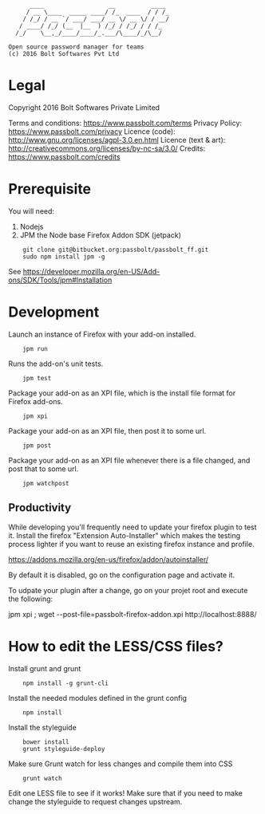 	      ____                  __          ____
	     / __ \____  _____ ____/ /_  ____  / / /_
	    / /_/ / __ `/ ___/ ___/ __ \/ __ \/ / __/
	   / ____/ /_/ (__  |__  ) /_/ / /_/ / / /_
	  /_/    \__,_/____/____/_.___/\____/_/\__/
	
	Open source password manager for teams
	(c) 2016 Bolt Softwares Pvt Ltd


Legal
===============================

Copyright 2016 Bolt Softwares Private Limited

Terms and conditions: https://www.passbolt.com/terms
Privacy Policy: https://www.passbolt.com/privacy
Licence (code): http://www.gnu.org/licenses/agpl-3.0.en.html
Licence (text & art): http://creativecommons.org/licenses/by-nc-sa/3.0/
Credits: https://www.passbolt.com/credits


Prerequisite
===============================

You will need:
1. Nodejs
2. JPM the Node base Firefox Addon SDK (jetpack)

```
	git clone git@bitbucket.org:passbolt/passbolt_ff.git
	sudo npm install jpm -g
```

See https://developer.mozilla.org/en-US/Add-ons/SDK/Tools/jpm#Installation


Development
===============================

Launch an instance of Firefox with your add-on installed.
```
	jpm run
```
Runs the add-on's unit tests.
```
	jpm test
```
Package your add-on as an XPI file, which is the install file format for Firefox add-ons.
```
	jpm xpi
```
Package your add-on as an XPI file, then post it to some url.
```
	jpm post
```
Package your add-on as an XPI file whenever there is a file changed, and post that to some url.
```
	jpm watchpost
```

Productivity
------------

While developing you'll frequently need to update your firefox plugin to test
it. Install the firefox "Extension Auto-Installer" which makes the testing process
lighter if you want to reuse an existing firefox instance and profile.


https://addons.mozilla.org/en-us/firefox/addon/autoinstaller/

By default it is disabled, go on the configuration page and activate it.

To udpate your plugin after a change, go on your projet root and execute
the following:

jpm xpi ; wget --post-file=passbolt-firefox-addon.xpi http://localhost:8888/


How to edit the LESS/CSS files?
===============================

Install grunt and grunt
```
	npm install -g grunt-cli
```
Install the needed modules defined in the grunt config
```
	npm install
```
Install the styleguide
```
	bower install
	grunt styleguide-deploy
```
Make sure Grunt watch for less changes and compile them into CSS
```
	grunt watch
```
Edit one LESS file to see if it works!
Make sure that if you need to make change the styleguide to request changes upstream.

